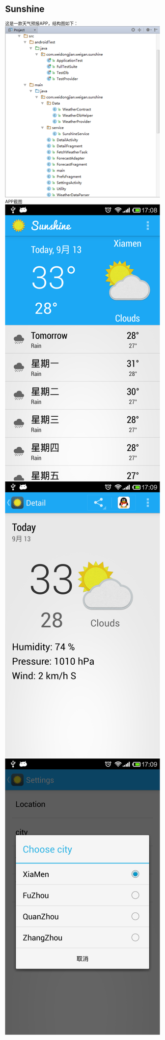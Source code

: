 Sunshine
========

这是一款天气预报APP，结构图如下：
![structure](https://raw.githubusercontent.com/weidongjian/ImageBackup/master/%E8%B7%AF%E5%BE%84%E5%9B%BE.PNG)
APP截图
![snip01](https://raw.githubusercontent.com/weidongjian/ImageBackup/master/%E8%B1%8C%E8%B1%86%E8%8D%9A%E6%88%AA%E5%9B%BE20140913170901.png)
![snip02](https://raw.githubusercontent.com/weidongjian/ImageBackup/master/%E8%B1%8C%E8%B1%86%E8%8D%9A%E6%88%AA%E5%9B%BE20140913170919.png)
![snip03](https://raw.githubusercontent.com/weidongjian/ImageBackup/master/%E8%B1%8C%E8%B1%86%E8%8D%9A%E6%88%AA%E5%9B%BE20140913170947.png)
